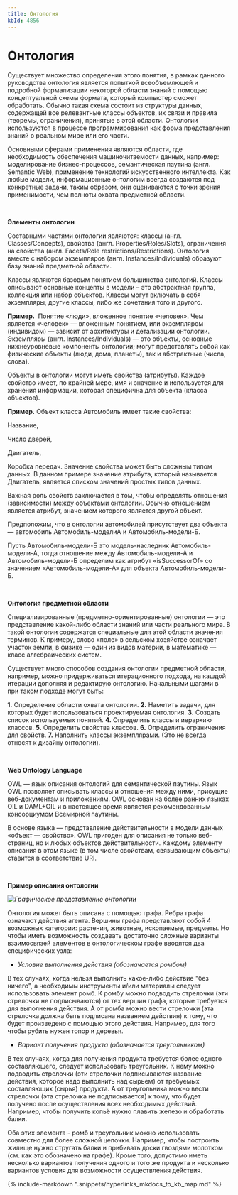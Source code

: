 ```yaml
---
title: Онтология
kbId: 4856
---
```


# Онтология

Существует множество определения этого понятия, в рамках данного руководства онтология является попыткой всеобъемлющей и подробной формализации некоторой области знаний с помощью концептуальной схемы формата, который компьютер сможет обработать. Обычно такая схема состоит из структуры данных, содержащей все релевантные классы объектов, их связи и правила (теоремы, ограничения), принятые в этой области. Онтологии используются в процессе программирования как форма представления знаний о реальном мире или его части. 

Основными сферами применения являются области, где необходимость обеспечения машиночитаемости данных, например: моделирование бизнес-процессов, семантическая паутина (англ. Semantic Web), применение технологий искусственного интеллекта. Как любые модели, информационные онтологим всегда создаются под конкретные задачи, таким образом, они оцениваются с точки зрения применимости, чем полноты охвата предметной области.

   

 **Элементы онтологии**

Составными частями онтологии являются: классы (англ. Classes/Concepts), свойства (англ. Properties/Roles/Slots), ограничения на свойства (англ. Facets/Role restrictions/Restrictions). Онтология вместе с набором экземпляров (англ. Instances/Individuals) образуют базу знаний предметной области.

Классы являются базовым понятием большинства онтологий. Классы описывают основные концепты в модели – это абстрактная группа, коллекция или набор объектов. Классы могут включать в себя экземпляры, другие классы, либо же сочетания того и другого.

 **Пример.**   Понятие «люди», вложенное понятие «человек». Чем является «человек» — вложенным понятием, или экземпляром (индивидом) — зависит от архитектуры и детализации онтологии. 
Экземпляры (англ. Instances/Individuals) — это объекты, основные нижнеуровневые компоненты онтологии; могут представлять собой как физические объекты (люди, дома, планеты), так и абстрактные (числа, слова). 

Объекты в онтологии могут иметь свойства (атрибуты). Каждое свойство имеет, по крайней мере, имя и значение и используется для хранения информации, которая специфична для объекта (класса объектов).

 **Пример.**  Объект класса Автомобиль имеет такие свойства:
Название,
Число дверей,
Двигатель,
Коробка передач.
Значение свойства может быть сложным типом данных. В данном примере значение атрибута, который называется Двигатель, является списком значений простых типов данных. 

Важная роль свойств заключается в том, чтобы определять отношения (зависимости) между объектами онтологии. Обычно отношением является атрибут, значением которого является другой объект. 

Предположим, что в онтологии автомобилей присутствует два объекта — автомобиль Автомобиль-моделиА и Автомобиль-модели-Б. 
Пусть Автомобиль-модели-Б это модель-наследник Автомобиль-модели-А, тогда отношение между Автомобиль-модели-А и Автомобиль-модели-Б определим как атрибут «isSuccessorOf» со значением «Автомобиль-модели-А» для объекта Автомобиль-модели-Б. 

 

 **Онтология предметной области**

Специализированные (предметно-ориентированные) онтологии — это представление какой-либо области знаний или части реального мира. В такой онтологии содержатся специальные для этой области значения терминов. К примеру, слово «поле» в сельском хозяйстве означает участок земли, в физике — один из видов материи, в математике — класс алгебраических систем.

Существует много способов создания онтологии предметной области, например, можно придерживаться итерационного подхода, на кашдой итерации дополняя и редактирую онтологию. Начальными шагами в при таком подходе могут быть:

 **1.**  Определение области охвата онтологии.
 **2.**  Наметить задачи, для которых будет использоваться проектируемая онтология.
 **3.**  Создать список используемых понятий.
 **4.**  Определить классы и иерархию классов.
 **5.**  Определить свойства классов.
 **6.**  Определить ограничения для свойств.
 **7.**  Наполнить классы экземплярами. (Это не всегда относят к дизайну онтологии).

 

 **Web Ontology Language**

OWL — язык описания онтологий для семантической паутины. Язык OWL позволяет описывать классы и отношения между ними, присущие веб-документам и приложениям. OWL основан на более ранних языках OIL и DAML+OIL и в настоящее время является рекомендованным консорциумом Всемирной паутины.

В основе языка — представление действительности в модели данных «объект — свойство». OWL пригоден для описания не только веб-страниц, но и любых объектов действительности. Каждому элементу описания в этом языке (в том числе свойствам, связывающим объекты) ставится в соответствие URI.

 

 **Пример описания онтологии**

_![Графическое представление онтологии](https://kb.comindware.ru/assets/n3_1.png)_

Онтология может быть описана с помощью графа. Ребра графа означают действия агента. Вершины графа представляют собой 4 возможных категории: растения, животные, ископаемые, предметы. Но чтобы иметь возможность создавать достаточно сложные варианты взаимосвязей элементов в онтологическом графе вводятся два специфических узла:

- *Условие выполнения действия (обозначается ромбом)*

В тех случаях, когда нельзя выполнить какое-либо действие "без ничего", а необходимы инструменты и/или материалы следует использовать элемент ромб. К ромбу можно подводить стрелочки (эти стрелочки не подписываются) от тех вершин графа, которые требуется для выполнения действия. А от ромба можно вести стрелочки (эта стрелочка должна быть подписана названием действия) к тому, что будет произведено с помощью этого действия. Например, для того чтобы рубить нужен топор и деревья.

- *Вариант получения продукта (обозначается треугольником)*

В тех случаях, когда для получения продукта требуется более одного составляющего, следует использовать треугольник. К нему можно подводить стрелочки (эти стрелочки подписываются название действия, которое надо выполнить над сырьем) от требуемых составляющих (сырья) продукта. А от треугольника можно вести стрелочки (эта стрелочка не подписывается) к тому, что будет получено после осуществления всех необходимых действий. Например, чтобы получить копьё нужно плавить железо и обработать балки.

Оба этих элемента - ромб и треугольник можно использовать совместно для более сложной цепочки. Например, чтобы построить жилище нужно стругать балки и прибивать доски гвоздями молотком (см. как это обозначено на графе). Кроме того, допустимо иметь несколько вариантов получения одного и того же продукта и несколько вариантов условия для возможности осуществления действия. 

{% include-markdown ".snippets/hyperlinks_mkdocs_to_kb_map.md" %}
